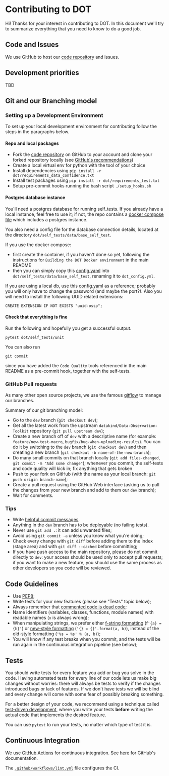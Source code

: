 # Contributing to DOT

Hi! Thanks for your interest in contributing to DOT.
In this document we'll try to summarize everything that you need to know to do a good job.

## Code and Issues

We use GitHub to host our [code repository](https://github.com/datakind/Data-Observation-Toolkit)
and issues.

## Development priorities

TBD

## Git and our Branching model

### Setting up a Development Environment

To set up your local development environment for contributing follow the steps
in the paragraphs below.

#### Repo and local packages

- Fork the [code repository](https://github.com/datakind/Data-Observation-Toolkit) 
  on GitHub to your account and clone your forked repository locally (see 
  [GitHub's recommendations](https://docs.github.com/en/get-started/quickstart/contributing-to-projects))
- Create a local virtual env for python with the tool of your choice
- Install dependencies using `pip install -r dot/requirements_data_confidence.txt`
- Install test packages using `pip install -r dot/requirements_test.txt`
- Setup pre-commit hooks running the bash script `./setup_hooks.sh`

#### Postgres database instance

You'll need a postgres database for running self_tests. If you already have a local 
instance, feel free to use it; if not, the repo contains a [docker compose file](docker/docker-compose.yml)
which includes a postgres instance.

You also need a config file for the database connection details, located at the directory 
`dot/self_tests/data/base_self_test`.

If you use the docker compose:
- first create the container, if you haven't done so yet, following the instructions for
`Building the DOT Docker environment` in the main README
- then you can simply copy this [config.yaml](dot/config/example/self_tests/dot_config_local.yml)
into `dot/self_tests/data/base_self_test`, renaming it to `dot_config.yml`.

If you are using a local db, use this [config.yaml](dot/config/example/self_tests/dot_config_github.yml) 
as a reference; probably you will only have to change the password (and maybe the port?).
Also you will need to install the following UUID related extensions:
```
CREATE EXTENSION IF NOT EXISTS "uuid-ossp";
```

#### Check that everything is fine

Run the following and hopefully you get a successful output.
```
pytest dot/self_tests/unit 
```

You can also run
```
git commit
```
since you have added the `Code Quality` tools referenced in the main README as a pre-commit hook,
together with the self-tests.

### GitHub Pull requests

As many other open source projects, we use the famous
[gitflow](https://nvie.com/posts/a-successful-git-branching-model/) to manage our
branches.

Summary of our git branching model:
- Go to the `dev` branch (`git checkout dev`);
- Get all the latest work from the upstream `datakind/Data-Observation-Toolkit` repository
  (`git pull upstream dev`);
- Create a new branch off of `dev` with a descriptive name (for example:
  `feature/new-test-macro`, `bugfix/bug-when-uploading-results`). You can
  do it by switching to the `dev` branch (`git checkout dev`) and then
  creating a new branch (`git checkout -b name-of-the-new-branch`);
- Do many small commits on that branch locally (`git add files-changed`,
  `git commit -m "Add some change"`); whenever you commit, the self-tests 
  and code quality will kick in; fix anything that gets broken
- Push to your fork on GitHub (with the name as your local branch:
  `git push origin branch-name`);
- Create a pull request using the GitHub Web interface (asking us to pull the
  changes from your new branch and add to them our `dev` branch);
- Wait for comments.


### Tips

- Write [helpful commit
  messages](https://robots.thoughtbot.com/5-useful-tips-for-a-better-commit-message).
- Anything in the `dev` branch has to be deployable (no failing tests).
- Never use `git add .`: it can add unwanted files;
- Avoid using `git commit -a` unless you know what you're doing;
- Check every change with `git diff` before adding them to the index (stage
  area) and with `git diff --cached` before committing;
- If you have push access to the main repository, please do not commit directly
  to `dev`: your access should be used only to accept pull requests; if you
  want to make a new feature, you should use the same process as other
  developers so you code will be reviewed.


## Code Guidelines

- Use [PEP8](https://www.python.org/dev/peps/pep-0008/);
- Write tests for your new features (please see "Tests" topic below);
- Always remember that [commented code is dead
  code](https://www.codinghorror.com/blog/2008/07/coding-without-comments.html);
- Name identifiers (variables, classes, functions, module names) with readable
  names (`x` is always wrong);
- When manipulating strings, we prefer either [f-string
  formatting](https://docs.python.org/3/tutorial/inputoutput.html#formatted-string-literals)
  (f`'{a} = {b}'`) or [new-style
  formatting](https://docs.python.org/library/string.html#format-string-syntax)
  (`'{} = {}'.format(a, b)`), instead of the old-style formatting (`'%s = %s' % (a, b)`);
- You will know if any test breaks when you commit, and the tests will be run
  again in the continuous integration pipeline (see below);


## Tests

You should write tests for every feature you add or bug you solve in the code.
Having automated tests for every line of our code lets us make big changes
without worries: there will always be tests to verify if the changes introduced
bugs or lack of features. If we don't have tests we will be blind and every
change will come with some fear of possibly breaking something.

For a better design of your code, we recommend using a technique called
[test-driven development](https://en.wikipedia.org/wiki/Test-driven_development),
where you write your tests **before** writing the actual code that implements
the desired feature.

You can use `pytest` to run your tests, no matter which type of test it is.


## Continuous Integration

We use [GitHub Actions](https://github.com/datakind/Data-Observation-Toolkit/actions) 
for continuous integration. 
See [here](https://docs.github.com/en/actions) for GitHub's documentation.

The [`.github/workflows/lint.yml`](.github/workflows/ci.yml) file configures the CI.
